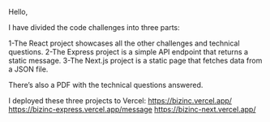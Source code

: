 Hello,

I have divided the code challenges into three parts:

1-The React project showcases all the other challenges and technical questions.
2-The Express project is a simple API endpoint that returns a static message.
3-The Next.js project is a static page that fetches data from a JSON file.

There’s also a PDF with the technical questions answered.

I deployed these three projects to Vercel:
https://bizinc.vercel.app/
https://bizinc-express.vercel.app/message
https://bizinc-next.vercel.app/
